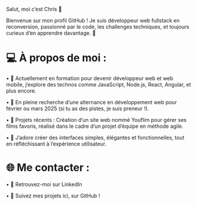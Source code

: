Salut, moi c’est Chris 👋

Bienvenue sur mon profil GitHub ! Je suis développeur web fullstack en reconversion, passionné par le code, les challenges techniques, et toujours curieux d’en apprendre davantage. 🚀

# 💻 À propos de moi :
 • 🎯 Actuellement en formation pour devenir développeur web et web mobile, j’explore des technos comme JavaScript, Node.js, React, Angular, et plus encore.
 
 • 🌱 En pleine recherche d’une alternance en développement web pour février ou mars 2025 (si tu as des pistes, je suis preneur !).
 
 • 🔧 Projets récents : Création d’un site web nommé Youflim pour gérer ses films favoris, réalisé dans le cadre d’un projet d’équipe en méthode agile.
 
 • 🎨 J’adore créer des interfaces simples, élégantes et fonctionnelles, tout en réfléchissant à l’expérience utilisateur.

# 🌐 Me contacter :
 • 💼 Retrouvez-moi sur LinkedIn
 
 • 🌟 Suivez mes projets ici, sur GitHub !
